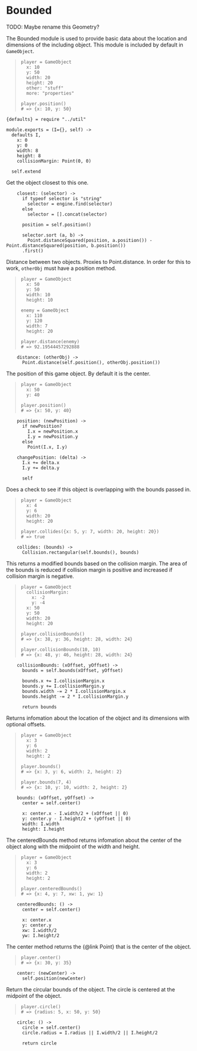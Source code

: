 Bounded
=======

TODO: Maybe rename this Geometry?

The Bounded module is used to provide basic data about the
location and dimensions of the including object. This module is included
by default in `GameObject`.

>     player = GameObject
>       x: 10
>       y: 50
>       width: 20
>       height: 20
>       other: "stuff"
>       more: "properties"
>
>     player.position()
>     # => {x: 10, y: 50}

    {defaults} = require "../util"

    module.exports = (I={}, self) ->
      defaults I,
        x: 0
        y: 0
        width: 8
        height: 8
        collisionMargin: Point(0, 0)

      self.extend
  
Get the object closest to this one.
  
        closest: (selector) ->
          if typeof selector is "string"
            selector = engine.find(selector)
          else
            selector = [].concat(selector)
      
          position = self.position()
      
          selector.sort (a, b) ->
            Point.distanceSquared(position, a.position()) - Point.distanceSquared(position, b.position())
          .first()
      
Distance between two objects. Proxies to Point.distance.
In order for this to work, `otherObj` must have a
position method.

>     player = GameObject
>       x: 50
>       y: 50
>       width: 10
>       height: 10
>
>     enemy = GameObject
>       x: 110
>       y: 120
>       width: 7
>       height: 20
>
>     player.distance(enemy)
>     # => 92.19544457292888
  
        distance: (otherObj) ->
          Point.distance(self.position(), otherObj.position())
  
The position of this game object. By default it is the center.

>     player = GameObject
>       x: 50
>       y: 40
>
>     player.position()
>     # => {x: 50, y: 40}
  
        position: (newPosition) ->
          if newPosition?
            I.x = newPosition.x
            I.y = newPosition.y
          else
            Point(I.x, I.y)
      
        changePosition: (delta) ->
          I.x += delta.x
          I.y += delta.y
      
          self
      
Does a check to see if this object is overlapping with the bounds passed in.

>     player = GameObject
>       x: 4
>       y: 6
>       width: 20
>       height: 20
>
>     player.collides({x: 5, y: 7, width: 20, height: 20})
>     # => true
  
        collides: (bounds) ->
          Collision.rectangular(self.bounds(), bounds)
  
This returns a modified bounds based on the collision margin.
The area of the bounds is reduced if collision margin is positive
and increased if collision margin is negative.

>     player = GameObject
>       collisionMargin:
>         x: -2
>         y: -4
>       x: 50
>       y: 50
>       width: 20
>       height: 20
>
>     player.collisionBounds()
>     # => {x: 38, y: 36, height: 28, width: 24}
>
>     player.collisionBounds(10, 10)
>     # => {x: 48, y: 46, height: 28, width: 24}
  
        collisionBounds: (xOffset, yOffset) ->
          bounds = self.bounds(xOffset, yOffset)
      
          bounds.x += I.collisionMargin.x
          bounds.y += I.collisionMargin.y
          bounds.width -= 2 * I.collisionMargin.x
          bounds.height -= 2 * I.collisionMargin.y
      
          return bounds
  
Returns infomation about the location of the object and its dimensions with optional offsets.

>     player = GameObject
>       x: 3
>       y: 6
>       width: 2
>       height: 2
>
>     player.bounds()
>     # => {x: 3, y: 6, width: 2, height: 2}
>
>     player.bounds(7, 4)
>     # => {x: 10, y: 10, width: 2, height: 2}
  
        bounds: (xOffset, yOffset) ->
          center = self.center()
      
          x: center.x - I.width/2 + (xOffset || 0)
          y: center.y - I.height/2 + (yOffset || 0)
          width: I.width
          height: I.height
  
The centeredBounds method returns infomation about the center
of the object along with the midpoint of the width and height.

>     player = GameObject
>       x: 3
>       y: 6
>       width: 2
>       height: 2
>
>     player.centeredBounds()
>     # => {x: 4, y: 7, xw: 1, yw: 1}
  
        centeredBounds: () ->
          center = self.center()
      
          x: center.x
          y: center.y
          xw: I.width/2
          yw: I.height/2
      
  
The center method returns the {@link Point} that is
the center of the object.

>     player.center()
>     # => {x: 30, y: 35}
  
        center: (newCenter) ->
          self.position(newCenter)
  
Return the circular bounds of the object. The circle is
centered at the midpoint of the object.

>     player.circle()
>     # => {radius: 5, x: 50, y: 50}
  
        circle: () ->
          circle = self.center()
          circle.radius = I.radius || I.width/2 || I.height/2
      
          return circle
